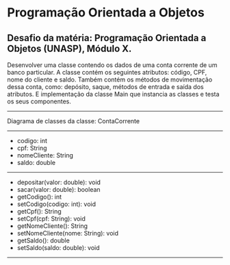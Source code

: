 # Programação Orientada a Objetos
## Desafio da matéria: Programação Orientada a Objetos (UNASP), Módulo X.

Desenvolver uma classe contendo os dados de uma conta corrente de um banco particular.
A classe contém os seguintes atributos: código, CPF, nome do cliente e saldo.
Também contém os métodos de movimentação dessa conta, como: depósito, saque, métodos de entrada e saída dos atributos.
E implementação da classe Main que instancia as classes e testa os seus componentes.

______________________________
Diagrama de classes da classe:
          ContaCorrente         
______________________________
 - codigo: int                  
 - cpf: String                  
 - nomeCliente: String          
 - saldo: double                
______________________________
 + depositar(valor: double): void 
 + sacar(valor: double): boolean 
 + getCodigo(): int             
 + setCodigo(codigo: int): void  
 + getCpf(): String             
 + setCpf(cpf: String): void     
 + getNomeCliente(): String     
 + setNomeCliente(nome: String): void 
 + getSaldo(): double           
 + setSaldo(saldo: double): void 
________________________________


